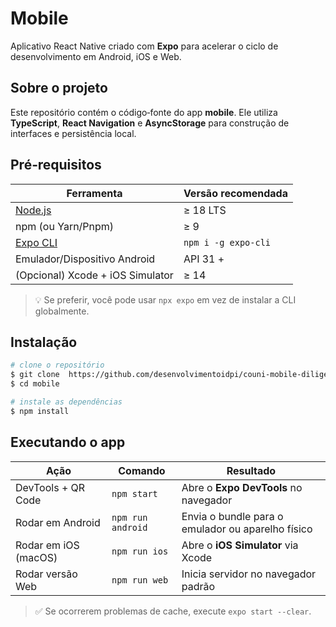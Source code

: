 # Mobile

Aplicativo React Native criado com **Expo** para acelerar o ciclo de desenvolvimento em Android, iOS e Web.

## Sobre o projeto

Este repositório contém o código‑fonte do app **mobile**. Ele utiliza **TypeScript**, **React Navigation** e **AsyncStorage** para construção de interfaces e persistência local.

## Pré‑requisitos

| Ferramenta | Versão recomendada |
|------------|-------------------|
| [Node.js](https://nodejs.org/) | ≥ 18 LTS |
| npm (ou Yarn/Pnpm) | ≥ 9 |
| [Expo CLI](https://docs.expo.dev) | `npm i -g expo-cli` |
| Emulador/Dispositivo Android | API 31 + |
| (Opcional) Xcode + iOS Simulator | ≥ 14 |

> 💡 Se preferir, você pode usar `npx expo` em vez de instalar a CLI globalmente.

## Instalação

```bash
# clone o repositório
$ git clone  https://github.com/desenvolvimentoidpi/couni-mobile-diligencia.git
$ cd mobile

# instale as dependências
$ npm install
```

## Executando o app

| Ação                   | Comando                 | Resultado |
|------------------------|-------------------------|-----------|
| DevTools + QR Code     | `npm start`             | Abre o **Expo DevTools** no navegador |
| Rodar em Android       | `npm run android`       | Envia o bundle para o emulador ou aparelho físico |
| Rodar em iOS (macOS)   | `npm run ios`           | Abre o **iOS Simulator** via Xcode |
| Rodar versão Web       | `npm run web`           | Inicia servidor no navegador padrão |

> ✅ Se ocorrerem problemas de cache, execute `expo start --clear`.


